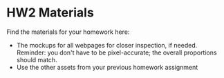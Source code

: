 # HW2 Materials

Find the materials for your homework here:

* The mockups for all webpages for closer inspection, if needed. Reminder: you don't have to be pixel-accurate; the overall proportions should match.
* Use the other assets from your previous homework assignment